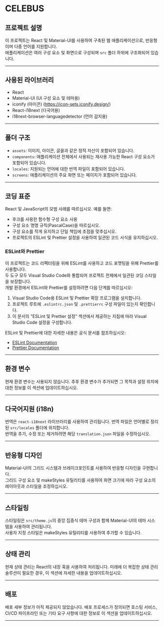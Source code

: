 # CELEBUS

## 프로젝트 설명

이 프로젝트는 React 및 Material-UI를 사용하여 구축된 웹 애플리케이션으로, 반응형이며 다중 언어를 지원합니다.</br>
애플리케이션은 여러 구성 요소 및 화면으로 구성되며 `src` 폴더 하위에 구조화되어 있습니다.

---

## 사용된 라이브러리

- React
- Material-UI (UI 구성 요소 및 테마용)
- iconify (아이콘) (https://icon-sets.iconify.design/)
- React-i18next (다국어용)
- i18next-browser-languagedetector (언어 감지용)

---

## 폴더 구조

- `assets`: 이미지, 아이콘, 글꼴과 같은 정적 자산이 포함되어 있습니다.
- `components`: 애플리케이션 전체에서 사용되는 재사용 가능한 React 구성 요소가 포함되어 있습니다.
- `locales`: 지원되는 언어에 대한 번역 파일이 포함되어 있습니다.
- `screens`: 애플리케이션의 주요 화면 또는 페이지가 포함되어 있습니다.

---

## 코딩 표준

React 및 JavaScript의 모범 사례를 따르십시오. 예를 들면:

- 후크를 사용한 함수형 구성 요소 사용
- 구성 요소 명명 규칙(PascalCase)을 따르십시오.
- 구성 요소를 작게 유지하고 단일 책임에 초점을 맞추십시오.
- 프로젝트의 ESLint 및 Prettier 설정을 사용하여 일관된 코드 서식을 유지하십시오.

### ESLint와 Prettier

이 프로젝트는 코드 리팩터링을 위해 ESLint를 사용하고 코드 포맷팅을 위해 Prettier를 사용합니다. </br>
두 도구 모두 Visual Studio Code와 통합되어 프로젝트 전체에서 일관된 코딩 스타일을 보장합니다. </br>
개발 환경에서 ESLint와 Prettier를 설정하려면 다음 단계를 따르십시오:

1. Visual Studio Code용 ESLint 및 Prettier 확장 프로그램을 설치합니다.
2. 프로젝트 루트에 `.eslintrc.json` 및 `.prettierrc` 구성 파일이 있는지 확인합니다.
3. 이 문서의 "ESLint 및 Prettier 설정" 섹션에서 제공하는 지침에 따라 Visual Studio Code 설정을 구성합니다.

ESLint 및 Prettier에 대한 자세한 내용은 공식 문서를 참조하십시오:

- [ESLint Documentation](https://eslint.org/docs/user-guide/getting-started)
- [Prettier Documentation](https://prettier.io/docs/en/index.html)

---

## 환경 변수

현재 환경 변수는 사용되지 않습니다. 추후 환경 변수가 추가되면 그 목적과 설정 위치에 대한 정보를 이 섹션에 업데이트하십시오.

---

## 다국어지원 (i18n)

번역은 `react-i18next` 라이브러리를 사용하여 관리됩니다. 번역 파일은 언어별로 정리된 `src/locales` 폴더에 위치합니다.</br>
번역을 추가, 수정 또는 제거하려면 해당 `translation.json` 파일을 수정하십시오.

---

## 반응형 디자인

Material-UI의 그리드 시스템과 브레이크포인트를 사용하여 반응형 디자인을 구현합니다.</br>
그리드 구성 요소 및 makeStyles 유틸리티를 사용하여 화면 크기에 따라 구성 요소의 레이아웃과 스타일을 조정하십시오.

---

## 스타일링

스타일링은 `src/theme.js`의 중앙 집중식 테마 구성과 함께 Material-UI의 테마 시스템을 사용하여 관리됩니다.</br>
사용자 지정 스타일은 makeStyles 유틸리티를 사용하여 추가할 수 있습니다.

---

## 상태 관리

현재 상태 관리는 React의 내장 훅을 사용하여 처리됩니다. 미래에 더 복잡한 상태 관리 솔루션이 필요한 경우, 이 섹션에 자세한 내용을 업데이트하십시오.

---

## 배포

배포 세부 정보가 아직 제공되지 않았습니다.
배포 프로세스가 정의되면 호스팅 서비스, CI/CD 파이프라인 또는 기타 요구 사항에 대한 정보로 이 섹션을 업데이트하십시오.

---
